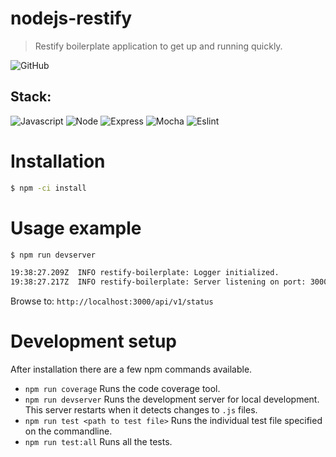# nodejs-restify
> Restify boilerplate application to get up and running quickly.

![GitHub](https://img.shields.io/github/license/s-dehaan/snippets?color=blue&style=for-the-badge)

## Stack:

![Javascript](https://img.shields.io/badge/JavaScript-F7DF1E?style=for-the-badge&logo=javascript&logoColor=black)
![Node](https://img.shields.io/badge/Node.js-43853D?style=for-the-badge&logo=node.js&logoColor=white)
![Express](https://img.shields.io/badge/Restify-404D59?style=for-the-badge)
![Mocha](https://img.shields.io/badge/mocha.js-323330?style=for-the-badge&logo=mocha&logoColor=Brown)
![Eslint](https://img.shields.io/badge/eslint-3A33D1?style=for-the-badge&logo=eslint&logoColor=white)

# Installation
```bash
$ npm -ci install
```

# Usage example
```bash
$ npm run devserver

19:38:27.209Z  INFO restify-boilerplate: Logger initialized.
19:38:27.217Z  INFO restify-boilerplate: Server listening on port: 3000
```

Browse to: `http://localhost:3000/api/v1/status`

# Development setup
After installation there are a few npm commands available.
* `npm run coverage` Runs the code coverage tool.
* `npm run devserver` Runs the development server for local development. This server restarts when it detects changes to `.js` files.
* `npm run test <path to test file>` Runs the individual test file specified on the commandline.
* `npm run test:all` Runs all the tests.